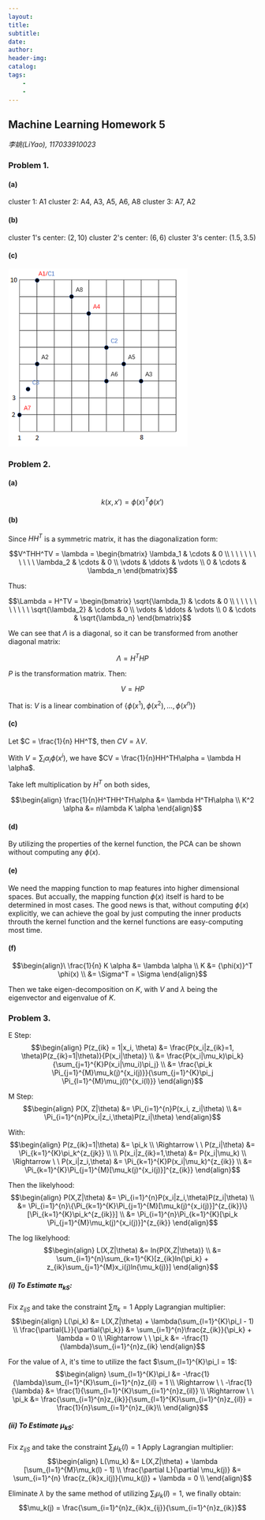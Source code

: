 ```yaml
---
layout:     
title:      
subtitle:   
date:       
author:     
header-img: 
catalog: 
tags:
    - 
    - 
---
```



## Machine Learning Homework 5

*李姚(LiYao), 117033910023*

### Problem 1.
#### (a)
cluster 1: A1
cluster 2: A4, A3, A5, A6, A8
cluster 3: A7, A2

#### (b)
cluster 1's center: $(2, 10)$
cluster 2's center: $(6, 6)$
cluster 3's center: $(1.5, 3.5)$

#### (c)
![clusters](/img/mlhw5/mlhw5-clusters.png)

### Problem 2.
#### (a)
$$k(x, x') = \phi(x)^T\phi(x')$$

#### (b)
Since $HH^T$ is a symmetric matrix, it has the diagonalization form:

$$V^THH^TV = \lambda =
\begin{bmatrix}
\lambda_1 & \cdots & 0 \\
\ \ \ \ \ \ \ \ \ \ \lambda_2 & \cdots & 0 \\
\vdots & \ddots & \vdots \\
0      & \cdots & \lambda_n
\end{bmatrix}$$

Thus:

$$\Lambda = H^TV =
\begin{bmatrix}
\sqrt{\lambda_1} & \cdots & 0 \\
\ \ \ \ \ \ \ \ \ \ \sqrt{\lambda_2} & \cdots & 0 \\
\vdots & \ddots & \vdots \\
0      & \cdots & \sqrt{\lambda_n}
\end{bmatrix}$$

We can see that $\Lambda$ is a diagonal, so it can be transformed from another diagonal matrix:

$$\Lambda = H^THP$$

$P$ is the transformation matrix.
Then:

$$V = HP$$

That is: $V$ is a linear combination of $\{\phi(x^1), \phi(x^2), \dots, \phi(x^n)\}$

#### (c)
Let $C = \frac{1}{n} HH^T$, then $CV = \lambda V$.

With $V = \sum_{i}\alpha_i\phi(x^i)$, we have $CV = \frac{1}{n}HH^TH\alpha = \lambda H \alpha$.

Take left multiplication by $H^T$ on both sides,

$$\begin{align}
\frac{1}{n}H^THH^TH\alpha &= \lambda H^TH\alpha \\
K^2 \alpha &= n\lambda K \alpha
\end{align}$$

#### (d)
By utilizing the properties of the kernel function, the PCA can be shown without computing any $\phi(x)$.

#### (e)
We need the mapping function to map features into higher dimensional spaces.
But accually, the mapping function $\phi(x)$ itself is hard to be determined in most cases.
The good news is that, without computing $\phi(x)$ explicitly, we can achieve the goal by just computing the inner products throuth the kernel function and the kernel functions are easy-computing most time.

#### (f)
$$\begin{align}\
\frac{1}{n} K \alpha &= \lambda \alpha \\
K &= {\phi(x)}^T \phi(x) \\
&= \Sigma^T = \Sigma
\end{align}$$

Then we take eigen-decomposition on $K$, with $V$ and $\lambda$ being the eigenvector and eigenvalue of $K$.

### Problem 3.
E Step:
$$\begin{align}
P(z_{ik} = 1|x_i, \theta) &= \frac{P(x_i|z_{ik}=1, \theta)P(z_{ik}=1|\theta)}{P(x_i|\theta)} \\
&= \frac{P(x_i|\mu_k)\pi_k}{\sum_{j=1}^{K}P(x_i|\mu_i)\pi_j} \\
&= \frac{\pi_k \Pi_{j=1}^{M}\mu_k(j)^{x_i(j)}}{\sum_{j=1}^{K}\pi_j \Pi_{l=1}^{M}\mu_j(l)^{x_i(l)}}
\end{align}$$

M Step:
$$\begin{align}
P(X, Z|\theta) &= \Pi_{i=1}^{n}P(x_i, z_i|\theta) \\
&= \Pi_{i=1}^{n}P(x_i|z_i,\theta)P(z_i|\theta)
\end{align}$$

With:
$$\begin{align}
P(z_{ik}=1|\theta) &= \pi_k \\
\Rightarrow \ \ P(z_i|\theta) &= \Pi_{k=1}^{K}\pi_k^{z_{jk}} \\
\\
P(x_i|z_{ik}=1,\theta) &= P(x_i|\mu_k) \\
\Rightarrow \ \ P(x_i|z_i,\theta) &= \Pi_{k=1}^{K}P(x_i|\mu_k)^{z_{ik}} \\
&= \Pi_{k=1}^{K}\Pi_{j=1}^{M}[\mu_k(j)^{x_i(j)}]^{z_{ik}}
\end{align}$$

Then the likelyhood:
$$\begin{align}
P(X,Z|\theta) &= \Pi_{i=1}^{n}P(x_i|z_i,\theta)P(z_i|\theta) \\
&= \Pi_{i=1}^{n}\{\Pi_{k=1}^{K}\Pi_{j=1}^{M}[\mu_k(j)^{x_i(j)}]^{z_{ik}}\}[\Pi_{k=1}^{K}\pi_k^{z_{ik}}] \\
&= \Pi_{i=1}^{n}\Pi_{k=1}^{K}[\pi_k \Pi_{j=1}^{M}\mu_k(j)^{x_i(j)}]^{z_{ik}}
\end{align}$$

The log likelyhood:
$$\begin{align}
L(X,Z|\theta) &= ln{P(X,Z|\theta)} \\
&= \sum_{i=1}^{n}\sum_{k=1}^{K}[z_{ik}ln{\pi_k} + z_{ik}\sum_{j=1}^{M}x_i(j)ln{\mu_k(j)}]
\end{align}$$

##### (i) To Estimate $\pi_{kS}$:
Fix $z_{ijS}$ and take the constraint $\sum\pi_k = 1$
Apply Lagrangian multiplier:
$$\begin{align}
L(\pi_k) &= L(X,Z|\theta) + \lambda(\sum_{l=1}^{K}\pi_l - 1) \\
\frac{\partial{L}}{\partial{\pi_k}} &= \sum_{i=1}^{n}\frac{z_{ik}}{\pi_k} + \lambda = 0 \\
\Rightarrow \ \ \pi_k &= -\frac{1}{\lambda}\sum_{i=1}^{n}z_{ik}
\end{align}$$

For the value of $\lambda$, it's time to utilize the fact $\sum_{l=1}^{K}\pi_l = 1$:
$$\begin{align}
\sum_{l=1}^{K}\pi_l &= -\frac{1}{\lambda}\sum_{l=1}^{K}\sum_{i=1}^{n}z_{il} = 1 \\
\Rightarrow \ \ -\frac{1}{\lambda} &= \frac{1}{\sum_{l=1}^{K}\sum_{i=1}^{n}z_{il}} \\
\Rightarrow \ \ \pi_k &= \frac{\sum_{i=1}^{n}z_{ik}}{\sum_{l=1}^{K}\sum_{i=1}^{n}z_{il}} = \frac{1}{n}\sum_{i=1}^{n}z_{ik}\\
\end{align}$$

##### (ii) To Estimate $\mu_{kS}$:
Fix $z_{ijS}$ and take the constraint $\sum_{l}\mu_k(l) = 1$
Apply Lagrangian multiplier:
$$\begin{align}
L(\mu_k) &= L(X,Z|\theta) + \lambda [\sum_{l=1}^{M}\mu_k(l) - 1] \\
\frac{\partial L}{\partial \mu_k(j)} &= \sum_{i=1}^{n} \frac{z_{ik}x_i(j)}{\mu_k(j)} + \lambda = 0 \\
\end{align}$$

Eliminate $\lambda$ by the same method of utilizing $\sum_{l}\mu_k(l) = 1$, we finally obtain:
$$\mu_k(j) = \frac{\sum_{i=1}^{n}z_{ik}x_{ij}}{\sum_{i=1}^{n}z_{ik}}$$
